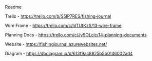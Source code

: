 Readme

Trello - https://trello.com/b/S5lP7RES/fishing-journal

Wire Frame - https://trello.com/c/hlTUtKzS/13-wire-frame

Planning Docs - https://trello.com/c/Jy5OLcic/14-planning-documents

Website - https://fishingjournal.azurewebsites.net/

Diagram - https://dbdiagram.io/d/613f9ac8825b5b0146002ad4
